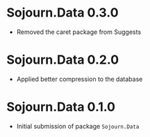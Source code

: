 # Sojourn.Data 0.3.0

* Removed the caret package from Suggests

# Sojourn.Data 0.2.0

* Applied better compression to the database

# Sojourn.Data 0.1.0

* Initial submission of package `Sojourn.Data`
